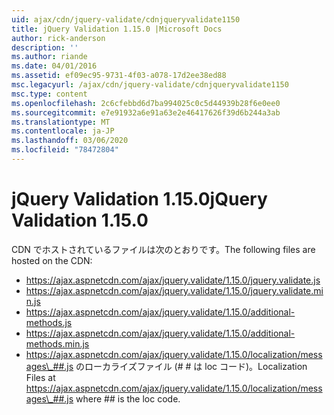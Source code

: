 ```yaml
---
uid: ajax/cdn/jquery-validate/cdnjqueryvalidate1150
title: jQuery Validation 1.15.0 |Microsoft Docs
author: rick-anderson
description: ''
ms.author: riande
ms.date: 04/01/2016
ms.assetid: ef09ec95-9731-4f03-a078-17d2ee38ed88
msc.legacyurl: /ajax/cdn/jquery-validate/cdnjqueryvalidate1150
msc.type: content
ms.openlocfilehash: 2c6cfebbd6d7ba994025c0c5d44939b28f6e0ee0
ms.sourcegitcommit: e7e91932a6e91a63e2e46417626f39d6b244a3ab
ms.translationtype: MT
ms.contentlocale: ja-JP
ms.lasthandoff: 03/06/2020
ms.locfileid: "78472804"
---
```

# <a name="jquery-validation-1150"></a><span data-ttu-id="39c94-102">jQuery Validation 1.15.0</span><span class="sxs-lookup"><span data-stu-id="39c94-102">jQuery Validation 1.15.0</span></span>

<span data-ttu-id="39c94-103">CDN でホストされているファイルは次のとおりです。</span><span class="sxs-lookup"><span data-stu-id="39c94-103">The following files are hosted on the CDN:</span></span>

- https://ajax.aspnetcdn.com/ajax/jquery.validate/1.15.0/jquery.validate.js
- https://ajax.aspnetcdn.com/ajax/jquery.validate/1.15.0/jquery.validate.min.js
- https://ajax.aspnetcdn.com/ajax/jquery.validate/1.15.0/additional-methods.js
- https://ajax.aspnetcdn.com/ajax/jquery.validate/1.15.0/additional-methods.min.js
- <span data-ttu-id="39c94-104">https://ajax.aspnetcdn.com/ajax/jquery.validate/1.15.0/localization/messages\_##.js のローカライズファイル (# # は loc コード)。</span><span class="sxs-lookup"><span data-stu-id="39c94-104">Localization Files at https://ajax.aspnetcdn.com/ajax/jquery.validate/1.15.0/localization/messages\_##.js where ## is the loc code.</span></span>
